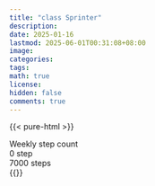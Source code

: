 ```yaml
---
title: "class Sprinter"
description: 
date: 2025-01-16
lastmod: 2025-06-01T00:31:08+08:00
image: 
categories: 
tags: 
math: true
license: 
hidden: false
comments: true
---
```

{{< pure-html >}}
<div class="chart-wrap vertical">
  <div class="title">Weekly step count</div>
  <div class="grid">
    <div class="bottom"> 0 step </div>
    <div class="bar" style="--bar-value:0%;" data-name="0" title="05-26"></div>
    <div class="bar" style="--bar-value:0%;" data-name="0" title="05-27"></div>
    <div class="bar" style="--bar-value:0%;" data-name="0" title="05-28"></div>
    <div class="bar" style="--bar-value:0%;" data-name="0" title="05-29"></div>
    <div class="bar" style="--bar-value:0%;" data-name="0" title="05-30"></div>
    <div class="bar" style="--bar-value:0%;" data-name="0" title="05-31"></div>
    <div class="bar" style="--bar-value:0%;" data-name="0" title="06-01"></div>
<div class="top"> 7000 steps </div>
  </div>
</div>
{{</ pure-html >}}